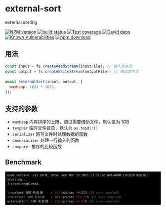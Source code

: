 # external-sort
external sorting

[![NPM version][npm-image]][npm-url]
[![build status][travis-image]][travis-url]
[![Test coverage][codecov-image]][codecov-url]
[![David deps][david-image]][david-url]
[![Known Vulnerabilities][snyk-image]][snyk-url]
[![npm download][download-image]][download-url]

[npm-image]: https://img.shields.io/npm/v/external-sort.svg?style=flat-square
[npm-url]: https://npmjs.org/package/external-sort
[travis-image]: https://img.shields.io/travis/gxcsoccer/external-sort.svg?style=flat-square
[travis-url]: https://travis-ci.org/gxcsoccer/external-sort
[codecov-image]: https://codecov.io/gh/gxcsoccer/external-sort/branch/main/graph/badge.svg
[codecov-url]: https://codecov.io/gh/gxcsoccer/external-sort
[david-image]: https://img.shields.io/david/gxcsoccer/external-sort.svg?style=flat-square
[david-url]: https://david-dm.org/gxcsoccer/external-sort
[snyk-image]: https://snyk.io/test/npm/external-sort/badge.svg?style=flat-square
[snyk-url]: https://snyk.io/test/npm/external-sort
[download-image]: https://img.shields.io/npm/dm/external-sort.svg?style=flat-square
[download-url]: https://npmjs.org/package/external-sort


## 用法

```js
const input = fs.createReadStream(inputFile); // 输入文件流
const output = fs.createWriteStream(outputFile); // 输出文件流

await externalSort(input, output, {
  maxHeap: 1024 * 1024,
});
```

## 支持的参数

- `maxHeap` 内存排序的上限，超过需要借助文件，默认值为 1GB
- `tempDir` 临时文件目录，默认为 `os.tmpdir()`
- `serializer` 回写文件时处理数据的函数
- `deserializer` 处理一行输入的函数
- `comparer` 排序的比较函数

## Benchmark

![](benchmark/20210315233858.jpg)
